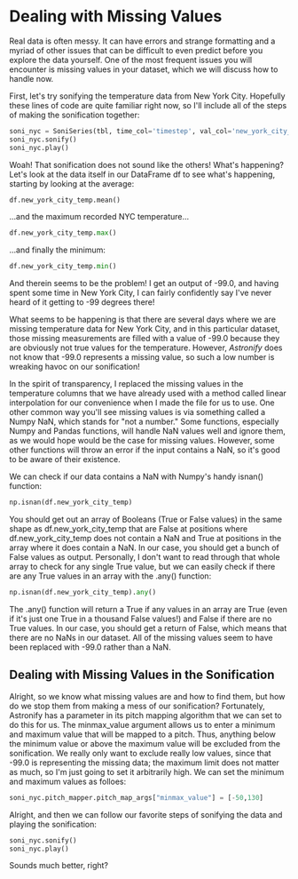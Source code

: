 # Dealing with Missing Values

Real data is often messy. It can have errors and strange formatting and a myriad of other issues that can be difficult to even predict before you explore the data yourself. One of the most frequent issues you will encounter is missing values in your dataset, which we will discuss how to handle now.

First, let's try sonifying the temperature data from New York City. Hopefully these lines of code are quite familiar right now, so I'll include all of the steps of making the sonification together:


~~~python
soni_nyc = SoniSeries(tbl, time_col='timestep', val_col='new_york_city_temp')
soni_nyc.sonify()
soni_nyc.play()
~~~

Woah! That sonification does not sound like the others! What's happening? Let's look at the data itself in our DataFrame df to see what's happening, starting by looking at the average:

~~~python
df.new_york_city_temp.mean()
~~~

...and the maximum recorded NYC temperature...

~~~python
df.new_york_city_temp.max()
~~~

...and finally the minimum:

~~~python
df.new_york_city_temp.min()
~~~

And therein seems to be the problem! I get an output of -99.0, and having spent some time in New York City, I can fairly confidently say I've never heard of it getting to -99 degrees there!

What seems to be happening is that there are several days where we are missing temperature data for New York City, and in this particular dataset, those missing measurements are filled with a value of -99.0 because they are obviously not true values for the temperature. However, *Astronify* does not know that -99.0 represents a missing value, so such a low number is wreaking havoc on our sonification!

In the spirit of transparency, I replaced the missing values in the temperature columns that we have already used with a method called linear interpolation for our convenience when I made the file for us to use. One other common way you'll see missing values is via something called a Numpy NaN, which stands for "not a number." Some functions, especially Numpy and Pandas functions, will handle NaN values well and ignore them, as we would hope would be the case for missing values. However, some other functions will throw an error if the input contains a NaN, so it's good to be aware of their existence.

We can check if our data contains a NaN with Numpy's handy isnan() function:

~~~python
np.isnan(df.new_york_city_temp)
~~~

You should get out an array of Booleans (True or False values) in the same shape as df.new_york_city_temp that are False at positions where df.new_york_city_temp does not contain a NaN and True at positions in the array where it does contain a NaN. In our case, you should get a bunch of False values as output. Personally, I don't want to read through that whole array to check for any single True value, but we can easily check if there are any True values in an array with the .any() function:

~~~python
np.isnan(df.new_york_city_temp).any()
~~~

The .any() function will return a True if any values in an array are True (even if it's just one True in a thousand False values!) and False if there are no True values. In our case, you should get a return of False, which means that there are no NaNs in our dataset. All of the missing values seem to have been replaced with -99.0 rather than a NaN.

## Dealing with Missing Values in the Sonification

Alright, so we know what missing values are and how to find them, but how do we stop them from making a mess of our sonification? Fortunately, Astronify has a parameter in its pitch mapping algorithm that we can set to do this for us. The minmax_value argument allows us to enter a minimum and maximum value that will be mapped to a pitch. Thus, anything below the minimum value or above the maximum value will be excluded from the sonification. We really only want to exclude really low values, since that -99.0 is representing the missing data; the maximum limit does not matter as much, so I'm just going to set it arbitrarily high. We can set the minimum and maximum values as folloes:

~~~python
soni_nyc.pitch_mapper.pitch_map_args["minmax_value"] = [-50,130]
~~~

Alright, and then we can follow our favorite steps of sonifying the data and playing the sonification:

~~~python
soni_nyc.sonify()
soni_nyc.play()
~~~

Sounds much better, right?
